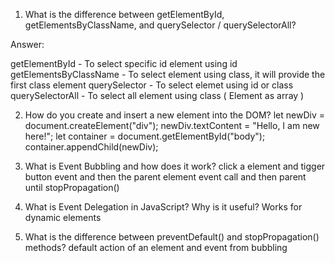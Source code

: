 1. What is the difference between getElementById, getElementsByClassName, and querySelector / querySelectorAll?

Answer: 

getElementById - To select specific id element using id
getElementsByClassName - To select element using class, it will provide the first class element
querySelector - To select elemet using id or class
querySelectorAll - To select all element using class ( Element as array )


2. How do you create and insert a new element into the DOM?
let newDiv = document.createElement("div");
newDiv.textContent = "Hello, I am new here!";
let container = document.getElementById("body");
container.appendChild(newDiv);

3. What is Event Bubbling and how does it work?
click a element and tigger button event and then the parent element event call and then parent until stopPropagation()

4. What is Event Delegation in JavaScript? Why is it useful?
Works for dynamic elements

5. What is the difference between preventDefault() and stopPropagation() methods?
default action of an element and event from bubbling